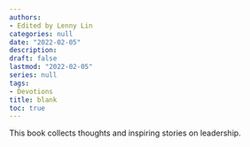 ```yaml
---
authors:
- Edited by Lenny Lin
categories: null
date: "2022-02-05"
description: 
draft: false
lastmod: "2022-02-05"
series: null
tags:
- Devotions
title: blank
toc: true
---
```



This book collects thoughts and inspiring stories on leadership.



